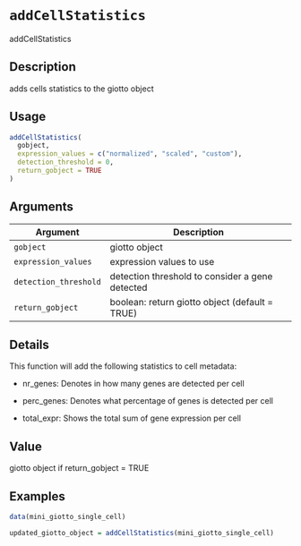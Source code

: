 # `addCellStatistics`

addCellStatistics


## Description

adds cells statistics to the giotto object


## Usage

```r
addCellStatistics(
  gobject,
  expression_values = c("normalized", "scaled", "custom"),
  detection_threshold = 0,
  return_gobject = TRUE
)
```


## Arguments

Argument      |Description
------------- |----------------
`gobject`     |     giotto object
`expression_values`     |     expression values to use
`detection_threshold`     |     detection threshold to consider a gene detected
`return_gobject`     |     boolean: return giotto object (default = TRUE)


## Details

This function will add the following statistics to cell metadata:
   

*  nr_genes:  Denotes in how many genes are detected per cell   

*  perc_genes:  Denotes what percentage of genes is detected per cell   

*  total_expr:  Shows the total sum of gene expression per cell


## Value

giotto object if return_gobject = TRUE


## Examples

```r
data(mini_giotto_single_cell)

updated_giotto_object = addCellStatistics(mini_giotto_single_cell)
```


